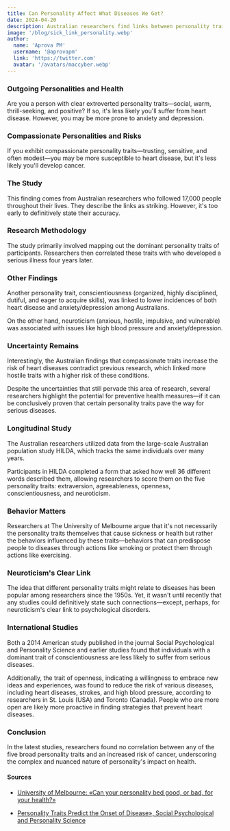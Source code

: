 ```yaml
---
title: Can Personality Affect What Diseases We Get?
date: 2024-04-20
description: Australian researchers find links between personality traits and serious diseases.
image: '/blog/sick_link_personality.webp'
author:
  name: 'Aprova PM'
  username: '@aprovapm'
  link: 'https://twitter.com'
  avatar: '/avatars/maccyber.webp'
---
```


### Outgoing Personalities and Health

Are you a person with clear extroverted personality traits—social, warm, thrill-seeking, and positive? If so, it's less likely you'll suffer from heart disease. However, you may be more prone to anxiety and depression.

### Compassionate Personalities and Risks

If you exhibit compassionate personality traits—trusting, sensitive, and often modest—you may be more susceptible to heart disease, but it's less likely you'll develop cancer.

### The Study

This finding comes from Australian researchers who followed 17,000 people throughout their lives. They describe the links as striking. However, it's too early to definitively state their accuracy.

### Research Methodology

The study primarily involved mapping out the dominant personality traits of participants. Researchers then correlated these traits with who developed a serious illness four years later.

### Other Findings

Another personality trait, conscientiousness (organized, highly disciplined, dutiful, and eager to acquire skills), was linked to lower incidences of both heart disease and anxiety/depression among Australians.

On the other hand, neuroticism (anxious, hostile, impulsive, and vulnerable) was associated with issues like high blood pressure and anxiety/depression.

### Uncertainty Remains

Interestingly, the Australian findings that compassionate traits increase the risk of heart diseases contradict previous research, which linked more hostile traits with a higher risk of these conditions.

Despite the uncertainties that still pervade this area of research, several researchers highlight the potential for preventive health measures—if it can be conclusively proven that certain personality traits pave the way for serious diseases.

### Longitudinal Study

The Australian researchers utilized data from the large-scale Australian population study HILDA, which tracks the same individuals over many years.

Participants in HILDA completed a form that asked how well 36 different words described them, allowing researchers to score them on the five personality traits: extraversion, agreeableness, openness, conscientiousness, and neuroticism.

### Behavior Matters

Researchers at The University of Melbourne argue that it's not necessarily the personality traits themselves that cause sickness or health but rather the behaviors influenced by these traits—behaviors that can predispose people to diseases through actions like smoking or protect them through actions like exercising.

### Neuroticism's Clear Link

The idea that different personality traits might relate to diseases has been popular among researchers since the 1950s. Yet, it wasn't until recently that any studies could definitively state such connections—except, perhaps, for neuroticism's clear link to psychological disorders.

### International Studies

Both a 2014 American study published in the journal Social Psychological and Personality Science and earlier studies found that individuals with a dominant trait of conscientiousness are less likely to suffer from serious diseases.

Additionally, the trait of openness, indicating a willingness to embrace new ideas and experiences, was found to reduce the risk of various diseases, including heart diseases, strokes, and high blood pressure, according to researchers in St. Louis (USA) and Toronto (Canada). People who are more open are likely more proactive in finding strategies that prevent heart diseases.

### Conclusion

In the latest studies, researchers found no correlation between any of the five broad personality traits and an increased risk of cancer, underscoring the complex and nuanced nature of personality's impact on health.

#### **Sources**

- [University of Melbourne: «Can your personality bed good, or bad, for your health?»](https://pdfs.semanticscholar.org/5d8f/dc3e9ae4edb9746d1f86e3f91112419595df.pdf)

- [Personality Traits Predict the Onset of Disease», Social Psychological and Personality Science](https://pdfs.semanticscholar.org/5d8f/dc3e9ae4edb9746d1f86e3f91112419595df.pdf)
